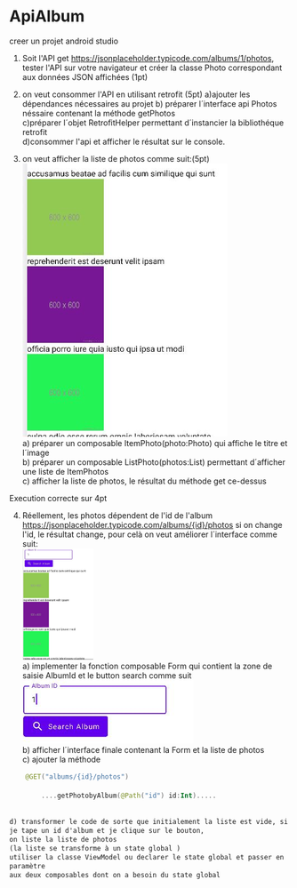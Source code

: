 # ApiAlbum
creer un projet android studio 
1) Soit l'API get https://jsonplaceholder.typicode.com/albums/1/photos, tester l'API sur votre navigateur et créer la classe Photo correspondant aux données JSON affichées (1pt)
2) on veut consommer l'API en utilisant retrofit (5pt)
    a)ajouter les dépendances nécessaires au projet
    b) préparer l´interface api Photos néssaire contenant la méthode getPhotos   
    c)préparer l´objet RetrofitHelper permettant d´instancier la bibliothéque retrofit  
    d)consommer l'api et afficher le résultat sur le console.  
 
 3) on veut afficher la liste de photos comme suit:(5pt)<br/> 
    <img src="https://github.com/mouniraz/ApiAlbum/blob/main/ds.JPG" />
    <br/>
     a) préparer un composable ItemPhoto(photo:Photo) qui affiche le titre et l´image    
     b) préparer un composable ListPhoto(photos:List<Photo>) permettant d´afficher une liste de ItemPhotos  
     c) afficher la liste de photos, le résultat du méthode get ce-dessus    
    
  Execution correcte sur 4pt
    
  4) Réellement, les photos dépendent de l'id de l'album 
    https://jsonplaceholder.typicode.com/albums/{id}/photos
    si on change l'id, le résultat change, pour celà on veut améliorer l´interface comme suit:<br/>
    <img src="https://github.com/mouniraz/ApiAlbum/blob/main/Captureds2.JPG" height="200"/><br/>
    a) implementer la fonction composable Form qui contient la zone de saisie AlbumId et le button search comme suit 
    <img src="https://github.com/mouniraz/ApiAlbum/blob/main/Captureds3.JPG" /><br/>
    b) afficher l´interface finale contenant la Form et la liste de photos    
    c) ajouter la méthode      
```kotlin
    @GET("albums/{id}/photos")

        ....getPhotobyAlbum(@Path("id") id:Int).....
 
```
    d) transformer le code de sorte que initialement la liste est vide, si je tape un id d'album et je clique sur le bouton, 
    on liste la liste de photos
    (la liste se transforme à un state global )
    utiliser la classe ViewModel ou declarer le state global et passer en paramètre 
    aux deux composables dont on a besoin du state global
